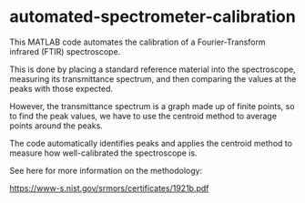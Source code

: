 # automated-spectrometer-calibration

This MATLAB code automates the calibration of a Fourier-Transform infrared (FTIR) spectroscope.

This is done by placing a standard reference material into the spectroscope, measuring its transmittance spectrum, and then comparing the values at the peaks with those expected.

However, the transmittance spectrum is a graph made up of finite points, so to find the peak values, we have to use the centroid method to average points around the peaks.

The code automatically identifies peaks and applies the centroid method to measure how well-calibrated the spectroscope is.

See here for more information on the methodology:

https://www-s.nist.gov/srmors/certificates/1921b.pdf
